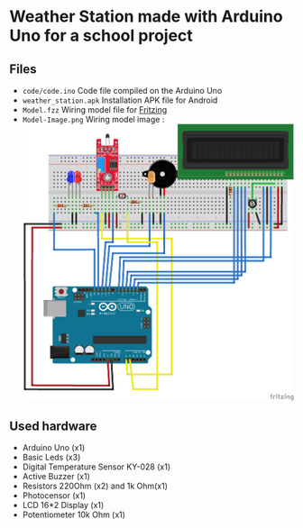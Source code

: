 # Weather Station made with Arduino Uno for a school project
## Files
 * ```code/code.ino``` Code file compiled on the Arduino Uno
 * ```weather_station.apk``` Installation APK file for Android
 * ```Model.fzz``` Wiring model file for [Fritzing](https://fritzing.org/)
 * ```Model-Image.png``` Wiring model image :
![Wiring image](https://raw.githubusercontent.com/Tchekda/Arduino-Weather-Station/master/Model-Image.png)

## Used hardware
 * Arduino Uno (x1)
 * Basic Leds (x3)
 * Digital Temperature Sensor KY-028 (x1)
 * Active Buzzer (x1)
 * Resistors 220Ohm (x2) and 1k Ohm(x1)
 * Photocensor (x1)
 * LCD 16*2 Display (x1)
 * Potentiometer 10k Ohm (x1)